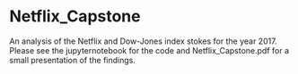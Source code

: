 # Netflix_Capstone

An analysis of the Netflix and Dow-Jones index stokes for the year 2017. 
<br> Please see the jupyternotebook for the code and Netflix_Capstone.pdf for a small presentation of the findings. </br>

